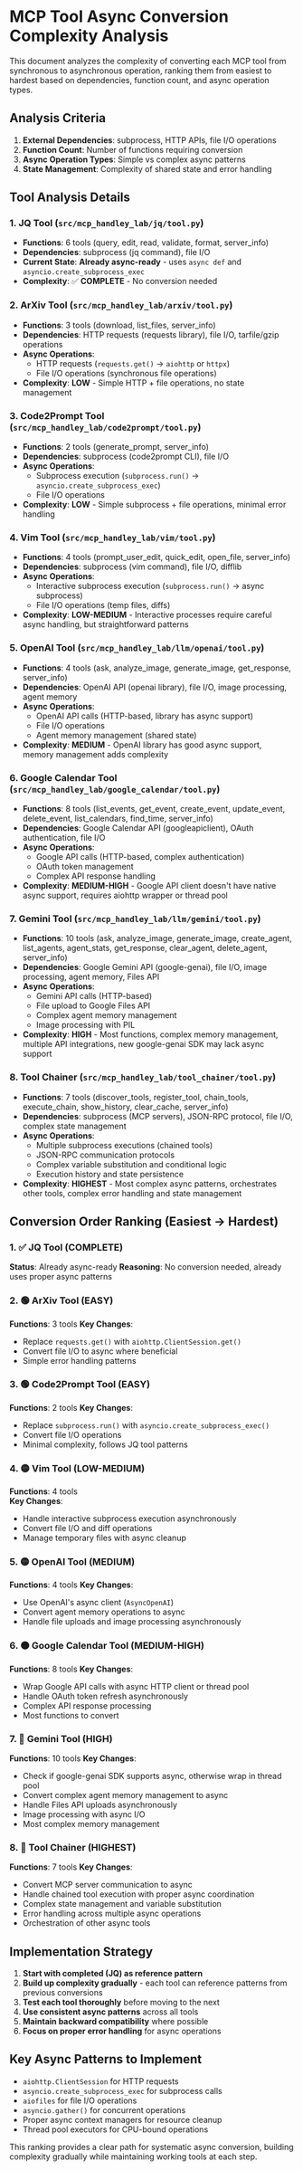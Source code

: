# MCP Tool Async Conversion Complexity Analysis

This document analyzes the complexity of converting each MCP tool from synchronous to asynchronous operation, ranking them from easiest to hardest based on dependencies, function count, and async operation types.

## Analysis Criteria

1. **External Dependencies**: subprocess, HTTP APIs, file I/O operations
2. **Function Count**: Number of functions requiring conversion
3. **Async Operation Types**: Simple vs complex async patterns
4. **State Management**: Complexity of shared state and error handling

## Tool Analysis Details

### 1. JQ Tool (`src/mcp_handley_lab/jq/tool.py`)
- **Functions**: 6 tools (query, edit, read, validate, format, server_info)
- **Dependencies**: subprocess (jq command), file I/O
- **Current State**: **Already async-ready** - uses `async def` and `asyncio.create_subprocess_exec`
- **Complexity**: ✅ **COMPLETE** - No conversion needed

### 2. ArXiv Tool (`src/mcp_handley_lab/arxiv/tool.py`)
- **Functions**: 3 tools (download, list_files, server_info)
- **Dependencies**: HTTP requests (requests library), file I/O, tarfile/gzip operations
- **Async Operations**: 
  - HTTP requests (`requests.get()` → `aiohttp` or `httpx`)
  - File I/O operations (synchronous file operations)
- **Complexity**: **LOW** - Simple HTTP + file operations, no state management

### 3. Code2Prompt Tool (`src/mcp_handley_lab/code2prompt/tool.py`)
- **Functions**: 2 tools (generate_prompt, server_info)
- **Dependencies**: subprocess (code2prompt CLI), file I/O
- **Async Operations**:
  - Subprocess execution (`subprocess.run()` → `asyncio.create_subprocess_exec`)
  - File I/O operations
- **Complexity**: **LOW** - Simple subprocess + file operations, minimal error handling

### 4. Vim Tool (`src/mcp_handley_lab/vim/tool.py`)
- **Functions**: 4 tools (prompt_user_edit, quick_edit, open_file, server_info)
- **Dependencies**: subprocess (vim command), file I/O, difflib
- **Async Operations**:
  - Interactive subprocess execution (`subprocess.run()` → async subprocess)
  - File I/O operations (temp files, diffs)
- **Complexity**: **LOW-MEDIUM** - Interactive processes require careful async handling, but straightforward patterns

### 5. OpenAI Tool (`src/mcp_handley_lab/llm/openai/tool.py`)
- **Functions**: 4 tools (ask, analyze_image, generate_image, get_response, server_info)
- **Dependencies**: OpenAI API (openai library), file I/O, image processing, agent memory
- **Async Operations**:
  - OpenAI API calls (HTTP-based, library has async support)
  - File I/O operations
  - Agent memory management (shared state)
- **Complexity**: **MEDIUM** - OpenAI library has good async support, memory management adds complexity

### 6. Google Calendar Tool (`src/mcp_handley_lab/google_calendar/tool.py`)
- **Functions**: 8 tools (list_events, get_event, create_event, update_event, delete_event, list_calendars, find_time, server_info)
- **Dependencies**: Google Calendar API (googleapiclient), OAuth authentication, file I/O
- **Async Operations**:
  - Google API calls (HTTP-based, complex authentication)
  - OAuth token management
  - Complex API response handling
- **Complexity**: **MEDIUM-HIGH** - Google API client doesn't have native async support, requires aiohttp wrapper or thread pool

### 7. Gemini Tool (`src/mcp_handley_lab/llm/gemini/tool.py`)
- **Functions**: 10 tools (ask, analyze_image, generate_image, create_agent, list_agents, agent_stats, get_response, clear_agent, delete_agent, server_info)
- **Dependencies**: Google Gemini API (google-genai), file I/O, image processing, agent memory, Files API
- **Async Operations**:
  - Gemini API calls (HTTP-based)
  - File upload to Google Files API
  - Complex agent memory management
  - Image processing with PIL
- **Complexity**: **HIGH** - Most functions, complex memory management, multiple API integrations, new google-genai SDK may lack async support

### 8. Tool Chainer (`src/mcp_handley_lab/tool_chainer/tool.py`)
- **Functions**: 7 tools (discover_tools, register_tool, chain_tools, execute_chain, show_history, clear_cache, server_info)
- **Dependencies**: subprocess (MCP servers), JSON-RPC protocol, file I/O, complex state management
- **Async Operations**:
  - Multiple subprocess executions (chained tools)
  - JSON-RPC communication protocols
  - Complex variable substitution and conditional logic
  - Execution history and state persistence
- **Complexity**: **HIGHEST** - Most complex async patterns, orchestrates other tools, complex error handling and state management

## Conversion Order Ranking (Easiest → Hardest)

### 1. ✅ JQ Tool (COMPLETE)
**Status**: Already async-ready
**Reasoning**: No conversion needed, already uses proper async patterns

### 2. 🟢 ArXiv Tool (EASY)
**Functions**: 3 tools
**Key Changes**: 
- Replace `requests.get()` with `aiohttp.ClientSession.get()`
- Convert file I/O to async where beneficial
- Simple error handling patterns

### 3. 🟢 Code2Prompt Tool (EASY)  
**Functions**: 2 tools
**Key Changes**:
- Replace `subprocess.run()` with `asyncio.create_subprocess_exec()`
- Convert file I/O operations
- Minimal complexity, follows JQ tool patterns

### 4. 🟡 Vim Tool (LOW-MEDIUM)
**Functions**: 4 tools  
**Key Changes**:
- Handle interactive subprocess execution asynchronously
- Convert file I/O and diff operations
- Manage temporary files with async cleanup

### 5. 🟡 OpenAI Tool (MEDIUM)
**Functions**: 4 tools
**Key Changes**:
- Use OpenAI's async client (`AsyncOpenAI`)
- Convert agent memory operations to async
- Handle file uploads and image processing asynchronously

### 6. 🟠 Google Calendar Tool (MEDIUM-HIGH)
**Functions**: 8 tools
**Key Changes**:
- Wrap Google API calls with async HTTP client or thread pool
- Handle OAuth token refresh asynchronously  
- Complex API response processing
- Most functions to convert

### 7. 🔴 Gemini Tool (HIGH)
**Functions**: 10 tools
**Key Changes**:
- Check if google-genai SDK supports async, otherwise wrap in thread pool
- Convert complex agent memory management to async
- Handle Files API uploads asynchronously
- Image processing with async I/O
- Most complex memory management

### 8. 🔴 Tool Chainer (HIGHEST)
**Functions**: 7 tools
**Key Changes**:
- Convert MCP server communication to async
- Handle chained tool execution with proper async coordination
- Complex state management and variable substitution
- Error handling across multiple async operations
- Orchestration of other async tools

## Implementation Strategy

1. **Start with completed (JQ) as reference pattern**
2. **Build up complexity gradually** - each tool can reference patterns from previous conversions
3. **Test each tool thoroughly** before moving to the next
4. **Use consistent async patterns** across all tools
5. **Maintain backward compatibility** where possible
6. **Focus on proper error handling** for async operations

## Key Async Patterns to Implement

- `aiohttp.ClientSession` for HTTP requests
- `asyncio.create_subprocess_exec` for subprocess calls  
- `aiofiles` for file I/O operations
- `asyncio.gather()` for concurrent operations
- Proper async context managers for resource cleanup
- Thread pool executors for CPU-bound operations

This ranking provides a clear path for systematic async conversion, building complexity gradually while maintaining working tools at each step.